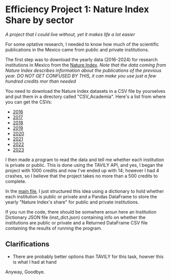 # Efficiency Project 1: Nature Index Share by sector
*A project that I could live without, yet it makes life a lot easier*

For some optative research, I needed to know how much of the scientific publications in the Mexico came from public and private institutions.

The first step was to download the yearly data (2016-2024) for research institutions in Mexico from the [Nature Index](https://www.nature.com/nature-index/).
*Note that the data coming from Nature Index describes information about the publications of the previous year. DO NOT GET CONFUSED BY THIS, it can make you use just a few hundred credits mor than needed*

You need to download the Nature Index datasets in a CSV file by yourselves and put them in a directory called "CSV_Academia". Here's a list from where you can get the CSVs:
* [2016](https://www.nature.com/nature-index/research-leaders/2016/institution/all/all/countries-Mexico)
* [2017](https://www.nature.com/nature-index/research-leaders/2017/institution/all/all/countries-Mexico)
* [2018](https://www.nature.com/nature-index/research-leaders/2018/institution/all/all/countries-Mexico)
* [2019](https://www.nature.com/nature-index/research-leaders/2019/institution/all/all/countries-Mexico)
* [2020](https://www.nature.com/nature-index/research-leaders/2020/institution/all/all/countries-Mexico)
* [2021](https://www.nature.com/nature-index/research-leaders/2021/institution/all/all/countries-Mexico)
* [2022](https://www.nature.com/nature-index/research-leaders/2022/institution/all/all/countries-Mexico)
* [2023](https://www.nature.com/nature-index/research-leaders/2023/institution/all/all/countries-Mexico)

I then made a program to read the data and tell me whether each institution is private or public. This is done using the TAVILY API, and yes, I began the project with 1000 credits and now I've ended up with 14; however I had 4 crashes, so I believe that the project takes no more than a 500 credits to complete.

In the [main file](main.py), I just structured this idea using a dictionary to hold whether each institution is public or private and a Pandas DataFrame to store the yearly "Nature Index's share" for public and private institutions.

If you run the code, there should be somwhere aroun here an Institution Dictionary JSON file (inst_dict.json) containing info on whether the institutions are public or private and a Returned DataFrame CSV file containing the results of running the program.

## Clarifications
* There are probably better options than TAVILY for this task, howver this is what I had at hand

Anyway, Goodbye.
